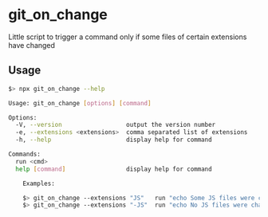 # git_on_change

Little script to trigger a command only if some files of certain extensions have changed

## Usage

```bash
$> npx git_on_change --help

Usage: git_on_change [options] [command]

Options:
  -V, --version                  output the version number
  -e, --extensions <extensions>  comma separated list of extensions
  -h, --help                     display help for command

Commands:
  run <cmd>
  help [command]                 display help for command

    Examples:

    $> git_on_change --extensions "JS"   run "echo Some JS files were changed"
    $> git_on_change --extensions "-JS"  run "echo No JS files were changed"
```
